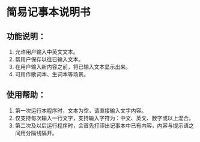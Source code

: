 # 简易记事本说明书   

## 功能说明：  
1. 允许用户输入中英文文本。  
2. 帮用户保存以往已输入文本。
3. 在用户输入新内容之前，将已输入文本显示出来。
4. 可用作歌词本、生词本等场景。

## 使用帮助：
1. 第一次运行本程序时，文本为空，请直接输入文字内容。  
2. 仅支持每次输入一行文字，支持输入字符为：中文、英文、数字或以上混合。   
3. 第二次及以后运行程序时，会首先打印出记事本中已有内容，内容与提示语之间用分隔线隔开。
